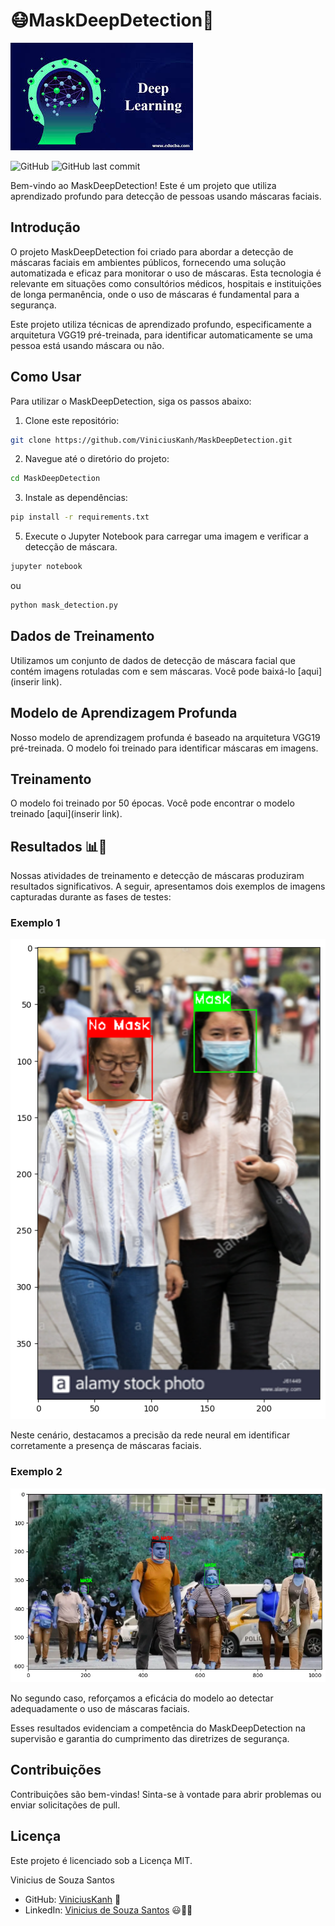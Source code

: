 # 😷MaskDeepDetection🤖

![Deep Learning](https://github.com/ViniciusKanh/MaskDeepDetection/blob/main/img/DeepLearning.jpeg)

![GitHub](https://img.shields.io/github/license/ViniciusKanh/MaskDeepDetection)
![GitHub last commit](https://img.shields.io/github/last-commit/ViniciusKanh/MaskDeepDetection)

Bem-vindo ao MaskDeepDetection! Este é um projeto que utiliza aprendizado profundo para detecção de pessoas usando máscaras faciais.

## Introdução

O projeto MaskDeepDetection foi criado para abordar a detecção de máscaras faciais em ambientes públicos, fornecendo uma solução automatizada e eficaz para monitorar o uso de máscaras. Esta tecnologia é relevante em situações como consultórios médicos, hospitais e instituições de longa permanência, onde o uso de máscaras é fundamental para a segurança.

Este projeto utiliza técnicas de aprendizado profundo, especificamente a arquitetura VGG19 pré-treinada, para identificar automaticamente se uma pessoa está usando máscara ou não.

## Como Usar

Para utilizar o MaskDeepDetection, siga os passos abaixo:

1. Clone este repositório:

```bash
git clone https://github.com/ViniciusKanh/MaskDeepDetection.git
```
2. Navegue até o diretório do projeto:
   
```bash
cd MaskDeepDetection
```
3. Instale as dependências:
```bash
pip install -r requirements.txt
```
5. Execute o Jupyter Notebook para carregar uma imagem e verificar a detecção de máscara.
```bash
jupyter notebook
```
ou
```bash
python mask_detection.py
```
## Dados de Treinamento
Utilizamos um conjunto de dados de detecção de máscara facial que contém imagens rotuladas com e sem máscaras. Você pode baixá-lo [aqui](inserir link).

## Modelo de Aprendizagem Profunda
Nosso modelo de aprendizagem profunda é baseado na arquitetura VGG19 pré-treinada. O modelo foi treinado para identificar máscaras em imagens.

## Treinamento
O modelo foi treinado por 50 épocas. Você pode encontrar o modelo treinado [aqui](inserir link).

## Resultados 📊📸

Nossas atividades de treinamento e detecção de máscaras produziram resultados significativos. A seguir, apresentamos dois exemplos de imagens capturadas durante as fases de testes:

### Exemplo 1
![Exemplo 1](https://github.com/ViniciusKanh/MaskDeepDetection/blob/main/img/Exemplo1.png)

Neste cenário, destacamos a precisão da rede neural em identificar corretamente a presença de máscaras faciais.

### Exemplo 2
![Exemplo 2](https://github.com/ViniciusKanh/MaskDeepDetection/blob/main/img/Exemplo%202.png)

No segundo caso, reforçamos a eficácia do modelo ao detectar adequadamente o uso de máscaras faciais.

Esses resultados evidenciam a competência do MaskDeepDetection na supervisão e garantia do cumprimento das diretrizes de segurança.



## Contribuições
Contribuições são bem-vindas! Sinta-se à vontade para abrir problemas ou enviar solicitações de pull.

## Licença
Este projeto é licenciado sob a Licença MIT.

Vinicius de Souza Santos
- GitHub: [ViniciusKanh](https://github.com/ViniciusKanh) 🚀
- LinkedIn: [Vinicius de Souza Santos](https://www.linkedin.com/in/vinicius-souza-santoss/) 😃👨‍💻



